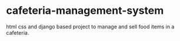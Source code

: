 # cafeteria-management-system
html css and django based project to manage and sell food items in a cafeteria.
